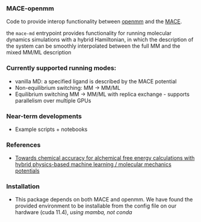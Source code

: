 ### MACE-openmm 

Code to provide interop functionality between [openmm](https://github.com/openmm/openmm) and the [MACE](https://github.com/ACEsuit/mace).

the `mace-md` entrypoint provides functionality for running molecular dynamics simulations with a hybrid Hamiltonian, in which the description of the system can be smoothly interpolated between the full MM and the mixed MM/ML description

### Currently supported running modes:
- vanilla MD: a specified ligand is described by the MACE potential
- Non-equilibrium switching: MM $\rightarrow$ MM/ML
- Equilibrium switching MM $\rightarrow$ MM/ML with replica exchange - supports parallelism over multiple GPUs


### Near-term developments
- Example scripts + notebooks


### References
- [Towards chemical accuracy for alchemical free energy calculations with hybrid physics-based machine learning / molecular mechanics potentials](https://doi.org/10.1101/2020.07.29.227959)


### Installation
- This package depends on both MACE and openmm.  We have found the provided environment to be installable from the config file on our hardware (cuda 11.4), _using mamba, not conda_
